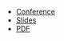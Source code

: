 * [Conference](https://events.linuxfoundation.org/kubecon-cloudnativecon-north-america/program/schedule/)
* [Slides](https://docs.google.com/presentation/d/1WEBz-xksHRGibkqfxSve6Rxpk0iwpNjQCiIDdbOOfzQ)
* [PDF](2021-10-14-What_you_need_to_know_about_OpenMetrics.pdf)
